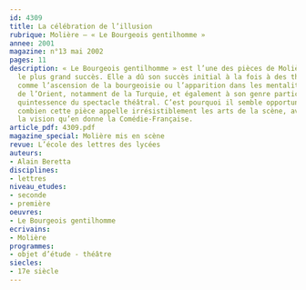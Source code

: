 ```yaml
---
id: 4309
title: La célébration de l’illusion
rubrique: Molière – « Le Bourgeois gentilhomme »
annee: 2001
magazine: n°13 mai 2002
pages: 11
description: « Le Bourgeois gentilhomme » est l’une des pièces de Molière qui a connu
  le plus grand succès. Elle a dû son succès initial à la fois à des thèmes en vogue
  comme l’ascension de la bourgeoisie ou l’apparition dans les mentalités françaises
  de l’Orient, notamment de la Turquie, et également à son genre particulier, la comédie-ballet,
  quintessence du spectacle théâtral. C’est pourquoi il semble opportun de rappeler
  combien cette pièce appelle irrésistiblement les arts de la scène, avant d’évoquer
  la vision qu’en donne la Comédie-Française.
article_pdf: 4309.pdf
magazine_special: Molière mis en scène
revue: L’école des lettres des lycées
auteurs:
- Alain Beretta
disciplines:
- lettres
niveau_etudes:
- seconde
- première
oeuvres:
- Le Bourgeois gentilhomme
ecrivains:
- Molière
programmes:
- objet d’étude - théâtre
siecles:
- 17e siècle
---
```


